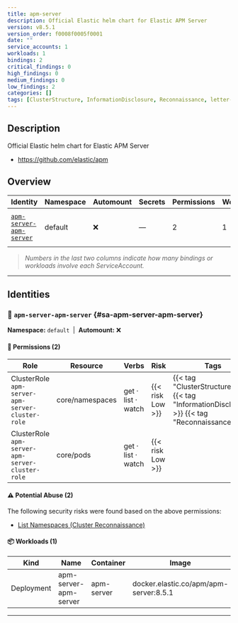 ```yaml
---
title: apm-server
description: Official Elastic helm chart for Elastic APM Server
version: v8.5.1
version_order: f0008f0005f0001
date: ""
service_accounts: 1
workloads: 1
bindings: 2
critical_findings: 0
high_findings: 0
medium_findings: 0
low_findings: 2
categories: []
tags: [ClusterStructure, InformationDisclosure, Reconnaissance, letter-A]
---
```


## Description

Official Elastic helm chart for Elastic APM Server

- https://github.com/elastic/apm

## Overview

| Identity                                             | Namespace | Automount | Secrets | Permissions | Workloads | Risk               |
| ---------------------------------------------------- | --------- | --------- | ------- | ----------- | --------- | ------------------ |
| [`apm-server-apm-server`](#sa-apm-server-apm-server) | default   | ❌        | —       | 2           | 1         | {{< risk "Low" >}} |

> _Numbers in the last two columns indicate how many bindings or workloads involve each ServiceAccount._

---

## Identities

### 🤖 `apm-server-apm-server` {#sa-apm-server-apm-server}

**Namespace:** `default` &nbsp;|&nbsp; **Automount:** ❌

#### 🔑 Permissions (2)

| Role                                             | Resource        | Verbs              | Risk             | Tags                                                                                            |
| ------------------------------------------------ | --------------- | ------------------ | ---------------- | ----------------------------------------------------------------------------------------------- |
| ClusterRole `apm-server-apm-server-cluster-role` | core/namespaces | get · list · watch | {{< risk Low >}} | {{< tag "ClusterStructure" >}} {{< tag "InformationDisclosure" >}} {{< tag "Reconnaissance" >}} |
| ClusterRole `apm-server-apm-server-cluster-role` | core/pods       | get · list · watch | {{< risk Low >}} |                                                                                                 |

#### ⚠️ Potential Abuse (2)

The following security risks were found based on the above permissions:

- [List Namespaces (Cluster Reconnaissance)](/rules/1082)

#### 📦 Workloads (1)

| Kind       | Name                  | Container  | Image                                  |
| ---------- | --------------------- | ---------- | -------------------------------------- |
| Deployment | apm-server-apm-server | apm-server | docker.elastic.co/apm/apm-server:8.5.1 |

---

